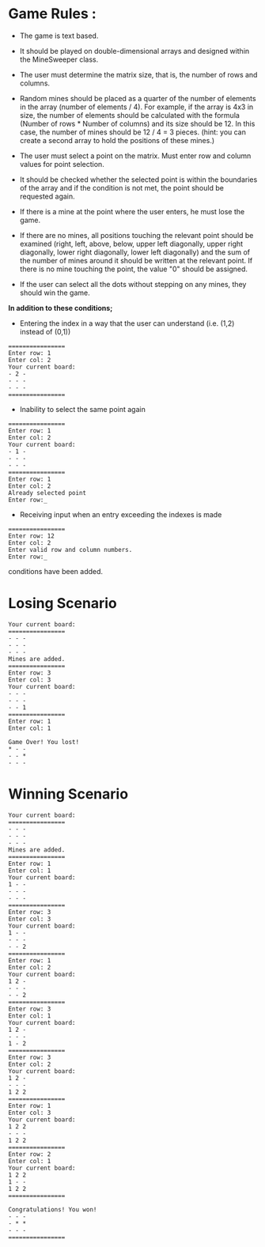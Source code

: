 # Game Rules :

- The game is text based.

- It should be played on double-dimensional arrays and designed within the MineSweeper class.

- The user must determine the matrix size, that is, the number of rows and columns.

- Random mines should be placed as a quarter of the number of elements in the array (number of elements / 4). For example, if the array is 4x3 in size, the number of elements should be calculated with the formula (Number of rows * Number of columns) and its size should be 12. In this case, the number of mines should be 12 / 4 = 3 pieces. (hint: you can create a second array to hold the positions of these mines.)

- The user must select a point on the matrix. Must enter row and column values for point selection.

- It should be checked whether the selected point is within the boundaries of the array and if the condition is not met, the point should be requested again.

- If there is a mine at the point where the user enters, he must lose the game.

- If there are no mines, all positions touching the relevant point should be examined (right, left, above, below, upper left diagonally, upper right diagonally, lower right diagonally, lower left diagonally) and the sum of the number of mines around it should be written at the relevant point. If there is no mine touching the point, the value "0" should be assigned.

- If the user can select all the dots without stepping on any mines, they should win the game.

**In addition to these conditions;**
- Entering the index in a way that the user can understand (i.e. (1,2) instead of (0,1))
```
================
Enter row: 1
Enter col: 2
Your current board:
- 2 - 
- - - 
- - - 
================
```
- Inability to select the same point again
```
================
Enter row: 1
Enter col: 2
Your current board:
- 1 -
- - -
- - -
================
Enter row: 1
Enter col: 2
Already selected point
Enter row:_
```

- Receiving input when an entry exceeding the indexes is made
``` 
================
Enter row: 12
Enter col: 2
Enter valid row and column numbers.
Enter row:_
```
conditions have been added.





# Losing Scenario
```
Your current board:
================
- - - 
- - - 
- - - 
Mines are added.
================
Enter row: 3
Enter col: 3
Your current board:
- - - 
- - - 
- - 1 
================
Enter row: 1
Enter col: 1

Game Over! You lost!
* - - 
- - * 
- - - 
```
# Winning Scenario

```
Your current board:
================
- - - 
- - - 
- - - 
Mines are added.
================
Enter row: 1
Enter col: 1
Your current board:
1 - - 
- - - 
- - - 
================
Enter row: 3
Enter col: 3
Your current board:
1 - - 
- - - 
- - 2 
================
Enter row: 1
Enter col: 2
Your current board:
1 2 - 
- - - 
- - 2 
================
Enter row: 3
Enter col: 1
Your current board:
1 2 - 
- - - 
1 - 2 
================
Enter row: 3
Enter col: 2
Your current board:
1 2 - 
- - - 
1 2 2 
================
Enter row: 1
Enter col: 3
Your current board:
1 2 2
- - -
1 2 2
================
Enter row: 2
Enter col: 1
Your current board:
1 2 2
1 - -
1 2 2
================

Congratulations! You won!
- - -
- * *
- - -
================ 
```
